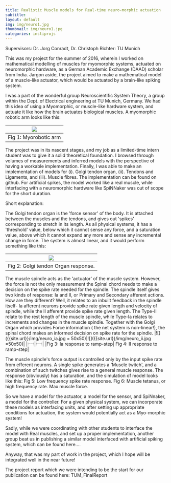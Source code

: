 ```yaml
---
title: Realistic Muscle models for Real-time neuro-morphic actuation
subtitle: 
layout: default
img: img/neuro1.jpg
thumbnail: img/neuro1.jpg
categories: instiprojs
---
```


Supervisors: Dr. Jorg Conradt, Dr. Christoph Richter: TU Munich

This was my project for the summer of 2016, wherein I worked on mathematical modelling of muscles for myomorphic systems, actuated on neuromorphic hardware, as a German Academic Exchange (DAAD) scholar from India. Jargon aside, the project aimed to make a mathematical model of a muscle-like actuator, which would be actuated by a brain-like spiking system.

I was a part of the wonderful group Neuroscientific System Theory, a group within the Dept. of Electrical engineering at TU Munich, Germany. We had this idea of using a Myomorphic, or muscle-like hardware system, and actuate it like how the brain actuates biological muscles. A myomorphic robotic arm looks like this:

|![](https://roboy.org/wp-content/uploads/2019/10/MyoroboticsArm_muscles_web.jpg)|
|:-:|
|Fig 1: Myorobotic arm |

The project was in its nascent stages, and my job as a limited-time intern student was to give it a solid theoretical foundation. I browsed through volumes of measurements and inferred models with the perspective of having a workable implementation. Finally, I was able to make an implementation of models for (i). Golgi tendon organ, (ii). Tendons and Ligaments, and (iii). Muscle fibres. The implementation can be found on github. For artificial spikes, the model worked like a real muscle, while interfacing with a neuromorphic hardware like SpiNNaker was out of scope for the short duration.

Short explanation:

The Golgi tendon organ is the 'force sensor' of the body. It is attached between the muscles and the tendons, and gives out 'spikes' corresponding to stretch in its length. As all physical systems, it has a 'threshold' value, below which it cannot sense any force, and a saturation value, above which it cannot expand any more and sense any incremental change in force. The system is almost linear, and it would perform something like this:

|![]({{site.url}}/img/neuro2.jpg)|
|:--:|
|Fig 2: Golgi tendon Organ response.|

The muscle spindle acts as the 'actuator' of the muscle system. However, the force is not the only measurement the Spinal chord needs to make a decision on the spike rate needed for the spindle. The spindle itself gives two kinds of response: Ia and II, or Primary and Secondary afferent actions. How are they different? Well, it relates to an inbuilt feedback in the spindle itself- Ia afferent neurons provide spike rate given length and velocity of spindle, while the II afferent provide spike rate given length. The Type-II relate to the rest length of the muscle spindle, while Type-Ia relates to increments and changes in the muscle spindle. Together with the Golgi Organ which provides Force information ( the net system is non-linear!), the spinal chord makes an informed decision on spike rate for the spindle.
|![]({{site.url}}/img/neuro_ia.jpg = 50x50)|![]({{site.url}}/img/neuro_ii.jpg =50x50)|
|:--:|:--:|
|Fig 3: Ia response to ramp-step|
Fig 4: II response to ramp-step|




The muscle spindle's force output is controlled only by the input spike rate from efferent neurons. A single spike generates a 'Muscle twitch', and a combination of such twitches gives rise to a general muscle response. The response (obviously) has a saturation, and the simulation of model looks like this:
Fig 5: Low frequency spike rate response.
Fig 6: Muscle tetanus, or high frequency rate. Max muscle force.



So we have a model for the actuator, a model for the sensor, and SpiNnaker, a model for the controller. For a given physical system, we can incorporate these models as interfacing units, and after setting up appropriate conditions for actuation, the system would potentially act as a Myo-morphic system!

Sadly, while we were coordinating with other students to interface the model with Real muscles, and set up a proper implementation, another group beat us in publishing a similar model interfaced with artificial spiking system, which can be found here....

Anyway, that was my part of work in the project, which I hope will be integrated well in the near future!

The project report which we were intending to be the start for our publication can be found here: TUM_FinalReport



